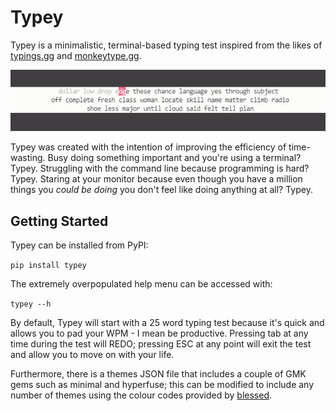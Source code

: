 # Typey

Typey is a minimalistic, terminal-based typing test inspired from the likes of [typings.gg](https://typings.gg/) and [monkeytype.gg](https://monkeytype.com/).

![Demonstration](./images/sc1.png "Typey Demo")

Typey was created with the intention of improving the efficiency of time-wasting. Busy doing something important and you're using a terminal? Typey. Struggling with the command line because programming is hard? Typey. Staring at your monitor because even though you have a million things you *could be doing* you don't feel like doing anything at all? Typey.

## Getting Started

Typey can be installed from PyPI:

`pip install typey`

The extremely overpopulated help menu can be accessed with:

`typey --h`

By default, Typey will start with a 25 word typing test because it's quick and allows you to pad your WPM - I mean be productive. Pressing tab at any time during the test will REDO; pressing ESC at any point will exit the test and allow you to move on with your life.

Furthermore, there is a themes JSON file that includes a couple of GMK gems such as minimal and hyperfuse; this can be modified to include any number of themes using the colour codes provided by [blessed](https://blessed.readthedocs.io/en/latest/colors.html#).
